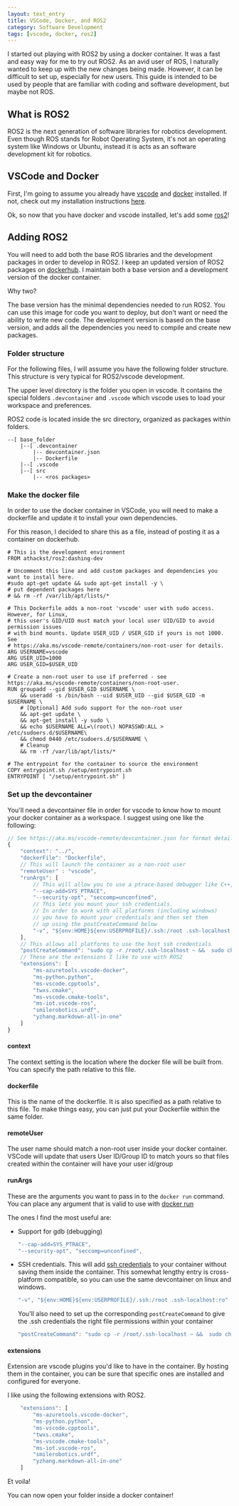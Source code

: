 ```yaml
---
layout: text_entry
title: VSCode, Docker, and ROS2
category: Software Development
tags: [vscode, docker, ros2]
---
```


I started out playing with ROS2 by using a docker container.  It was a fast and easy way for me to try out ROS2.  As an avid user of ROS, I naturally wanted to keep up with the new changes being made.  However, it can be difficult to set up, especially for new users.  This guide is intended to be used by people that are familiar with coding and software development, but maybe not ROS.

## What is ROS2

ROS2 is the next generation of software libraries for robotics development.  Even though ROS stands for Robot Operating System, it's not an operating system like Windows or Ubuntu, instead it is acts as an software development kit for robotics.

## VSCode and Docker

First, I'm going to assume you already have [vscode](https://code.visualstudio.com/) and [docker](https://docs.docker.com/install/linux/docker-ce/ubuntu/) installed.  If not, check out my installation instructions [here](/blog/docker_development.html).

Ok, so now that you have docker and vscode installed, let's add some [ros2](https://index.ros.org/doc/ros2/)!

## Adding ROS2

You will need to add both the base ROS libraries and the development packages in order to develop in ROS2.  I keep an updated version of ROS2 packages on [dockerhub](https://hub.docker.com/repository/docker/athackst/ros2).  I maintain both a base version and a development version of the docker container.

Why two?

The base version has the minimal dependencies needed to run ROS2.  You  can use this image for code you want to deploy, but don't want or need the ability to write new code.  The development version is based on the base version, and adds all the dependencies you need to compile and create new packages.

### Folder structure

For the following files, I will assume you have the following folder structure.  This structure is very typical for ROS2/vscode development.  

The upper level directory is the folder you open in vscode.  It contains the special folders `.devcontainer` and `.vscode` which vscode uses to load your workspace and preferences.  

ROS2 code is located inside the src directory, organized as packages within folders.

```text
--[ base_folder
    |--[ .devcontainer
        |-- devcontainer.json
        |-- Dockerfile
    |--[ .vscode
    |--[ src
        |-- <ros packages>
```

### Make the docker file

In order to use the docker container in VSCode, you will need to make a dockerfile and update it to install your own dependencies.

For this reason, I decided to share this as a file, instead of posting it as a container on dockerhub.

```docker
# This is the development environment
FROM athackst/ros2:dashing-dev

# Uncomment this line and add custom packages and dependencies you want to install here.
#sudo apt-get update && sudo apt-get install -y \
# put dependent packages here
# && rm -rf /var/lib/apt/lists/*

# This Dockerfile adds a non-root 'vscode' user with sudo access. However, for Linux,
# this user's GID/UID must match your local user UID/GID to avoid permission issues
# with bind mounts. Update USER_UID / USER_GID if yours is not 1000. See
# https://aka.ms/vscode-remote/containers/non-root-user for details.
ARG USERNAME=vscode
ARG USER_UID=1000
ARG USER_GID=$USER_UID

# Create a non-root user to use if preferred - see https://aka.ms/vscode-remote/containers/non-root-user.
RUN groupadd --gid $USER_GID $USERNAME \
    && useradd -s /bin/bash --uid $USER_UID --gid $USER_GID -m $USERNAME \
    # [Optional] Add sudo support for the non-root user
    && apt-get update \
    && apt-get install -y sudo \
    && echo $USERNAME ALL=\(root\) NOPASSWD:ALL > /etc/sudoers.d/$USERNAME\
    && chmod 0440 /etc/sudoers.d/$USERNAME \
    # Cleanup
    && rm -rf /var/lib/apt/lists/*

# The entrypoint for the container to source the environment
COPY entrypoint.sh /setup/entrypoint.sh
ENTRYPOINT [ "/setup/entrypoint.sh" ]

```

### Set up the devcontainer

You'll need a devcontainer file in order for vscode to know how to mount your docker container as a workspace.  I suggest using one like the following:

```javascript
// See https://aka.ms/vscode-remote/devcontainer.json for format details.
{
    "context": "../",
    "dockerFile": "Dockerfile",
    // This will launch the container as a non-root user
    "remoteUser" : "vscode",
    "runArgs": [
        // This will allow you to use a ptrace-based debugger like C++, Go, and Rust.
        "--cap-add=SYS_PTRACE",
        "--security-opt", "seccomp=unconfined",
        // This lets you mount your ssh credentials.  
        // In order to work with all platforms (including windows)
        // you have to mount your credentials and then set them
        // up using the postCreateCommand below
        "-v", "${env:HOME}${env:USERPROFILE}/.ssh:/root .ssh-localhost:ro"
    ],
    // This allows all platforms to use the host ssh credentials
    "postCreateCommand": "sudo cp -r /root/.ssh-localhost ~ &&  sudo chown -R $(id -u):$(id -g) ~/.ssh-localhost && mv ~  .ssh-localhost ~/.ssh && chmod 700 ~/.ssh && chmod 600 ~  .ssh/*",
    // These are the extensions I like to use with ROS2
    "extensions": [
        "ms-azuretools.vscode-docker",
        "ms-python.python",
        "ms-vscode.cpptools",
        "twxs.cmake",
        "ms-vscode.cmake-tools",
        "ms-iot.vscode-ros",
        "smilerobotics.urdf",
        "yzhang.markdown-all-in-one"
    ]
}
```

#### context

The context setting is the location where the docker file will be built from.  You can specify the path relative to this file.

#### dockerfile

This is the name of the dockerfile.  It is also specified as a path relative to this file.  To make things easy, you can just put your Dockerfile within the same folder.

#### remoteUser

The user name should match a non-root user inside your docker container.  VSCode will update that users User ID/Group ID to match yours so that files created within the container will have your user id/group

#### runArgs

These are the arguments you want to pass in to the `docker run` command.  You can place any argument that is valid to use with [docker run](https://docs.docker.com/engine/reference/commandline/run/)

The ones I find the most useful are:

* Support for gdb (debugging)

    ```javascript
    "--cap-add=SYS_PTRACE",
    "--security-opt", "seccomp=unconfined",
    ```

* SSH credentials.  This will add [ssh credentials](https://code.visualstudio.com/docs/remote/containers#_using-ssh-keys) to your container without saving them inside the container.  This somewhat lengthy entry is cross-platform compatible, so you can use the same devcontainer on linux and windows.

    ```javascript
    "-v", "${env:HOME}${env:USERPROFILE}/.ssh:/root .ssh-localhost:ro"
    ```

    You'll also need to set up the corresponding `postCreateCommand` to give the .ssh credentials the right file permissions within your container

    ```javascript
    "postCreateCommand": "sudo cp -r /root/.ssh-localhost ~ &&  sudo chown -R $(id -u):$(id -g) ~/.ssh-localhost && mv ~  .ssh-localhost ~/.ssh && chmod 700 ~/.ssh && chmod 600 ~  .ssh/*"
    ```

#### extensions

Extension are vscode plugins you'd like to have in the container.  By hosting them in the container, you can be sure that specific ones are installed and configured for everyone.

I like using the following extensions with ROS2.

```javascript
    "extensions": [
        "ms-azuretools.vscode-docker",
        "ms-python.python",
        "ms-vscode.cpptools",
        "twxs.cmake",
        "ms-vscode.cmake-tools",
        "ms-iot.vscode-ros",
        "smilerobotics.urdf",
        "yzhang.markdown-all-in-one"
    ]
```

Et voila!

You can now open your folder inside a docker container!
